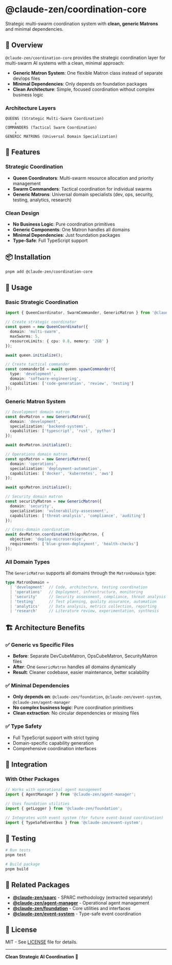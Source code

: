 # @claude-zen/coordination-core

Strategic multi-swarm coordination system with **clean, generic Matrons** and minimal dependencies.

## 🎯 **Overview**

`@claude-zen/coordination-core` provides the strategic coordination layer for multi-swarm AI systems with a clean, minimal approach:

- **Generic Matron System**: One flexible Matron class instead of separate dev/ops files
- **Minimal Dependencies**: Only depends on foundation packages
- **Clean Architecture**: Simple, focused coordination without complex business logic

### **Architecture Layers**

```
QUEENS (Strategic Multi-Swarm Coordination)
    ↓
COMMANDERS (Tactical Swarm Coordination) 
    ↓
GENERIC MATRONS (Universal Domain Specialization)
```

## 🚀 **Features**

### **Strategic Coordination**
- **Queen Coordinators**: Multi-swarm resource allocation and priority management
- **Swarm Commanders**: Tactical coordination for individual swarms
- **Generic Matrons**: Universal domain specialists (dev, ops, security, testing, analytics, research)

### **Clean Design**
- **No Business Logic**: Pure coordination primitives
- **Generic Components**: One Matron handles all domains
- **Minimal Dependencies**: Just foundation packages
- **Type-Safe**: Full TypeScript support

## 📦 **Installation**

```bash
pnpm add @claude-zen/coordination-core
```

## 🔧 **Usage**

### **Basic Strategic Coordination**

```typescript
import { QueenCoordinator, SwarmCommander, GenericMatron } from '@claude-zen/coordination-core';

// Create strategic coordinator
const queen = new QueenCoordinator({
  domain: 'multi-swarm',
  maxSwarms: 5,
  resourceLimits: { cpu: 0.8, memory: '2GB' }
});

await queen.initialize();

// Create tactical commander
const commanderId = await queen.spawnCommander({
  type: 'development',
  domain: 'software-engineering',
  capabilities: ['code-generation', 'review', 'testing']
});
```

### **Generic Matron System**

```typescript
// Development domain matron
const devMatron = new GenericMatron({
  domain: 'development',
  specialization: 'backend-systems',
  capabilities: ['typescript', 'rust', 'python']
});

await devMatron.initialize();

// Operations domain matron  
const opsMatron = new GenericMatron({
  domain: 'operations',
  specialization: 'deployment-automation', 
  capabilities: ['docker', 'kubernetes', 'aws']
});

await opsMatron.initialize();

// Security domain matron
const securityMatron = new GenericMatron({
  domain: 'security',
  specialization: 'vulnerability-assessment',
  capabilities: ['threat-analysis', 'compliance', 'auditing']
});

// Cross-domain coordination
await devMatron.coordinateWith(opsMatron, {
  objective: 'deploy-microservice',
  requirements: ['blue-green-deployment', 'health-checks']
});
```

### **All Domain Types**

The `GenericMatron` supports all domains through the `MatronDomain` type:

```typescript
type MatronDomain = 
  | 'development'  // Code, architecture, testing coordination
  | 'operations'   // Deployment, infrastructure, monitoring
  | 'security'     // Security assessment, compliance, threat analysis  
  | 'testing'      // Test planning, quality assurance, automation
  | 'analytics'    // Data analysis, metrics collection, reporting
  | 'research'     // Literature review, experimentation, synthesis
```

## 🏗️ **Architecture Benefits**

### **✅ Generic vs Specific Files**
- **Before**: Separate DevCubeMatron, OpsCubeMatron, SecurityMatron files
- **After**: One `GenericMatron` handles all domains dynamically
- **Result**: Cleaner codebase, easier maintenance, better scalability

### **✅ Minimal Dependencies** 
- **Only depends on**: `@claude-zen/foundation`, `@claude-zen/event-system`, `@claude-zen/agent-manager`
- **No complex business logic**: Pure coordination primitives
- **Clean extraction**: No circular dependencies or missing files

### **✅ Type Safety**
- Full TypeScript support with strict typing
- Domain-specific capability generation
- Comprehensive coordination interfaces

## 🔗 **Integration**

### **With Other Packages**

```typescript
// Works with operational agent management
import { AgentManager } from '@claude-zen/agent-manager';

// Uses foundation utilities
import { getLogger } from '@claude-zen/foundation';

// Integrates with event system (for future event-based coordination)
import { TypeSafeEventBus } from '@claude-zen/event-system';
```

## 🧪 **Testing**

```bash
# Run tests
pnpm test

# Build package
pnpm build
```

## 🤝 **Related Packages**

- **[@claude-zen/sparc](../sparc)** - SPARC methodology (extracted separately)
- **[@claude-zen/agent-manager](../agent-manager)** - Operational agent management
- **[@claude-zen/foundation](../foundation)** - Core utilities and interfaces
- **[@claude-zen/event-system](../event-system)** - Type-safe event coordination

## 📄 **License**

MIT - See [LICENSE](../../LICENSE) file for details.

---

**Clean Strategic AI Coordination** 🎯